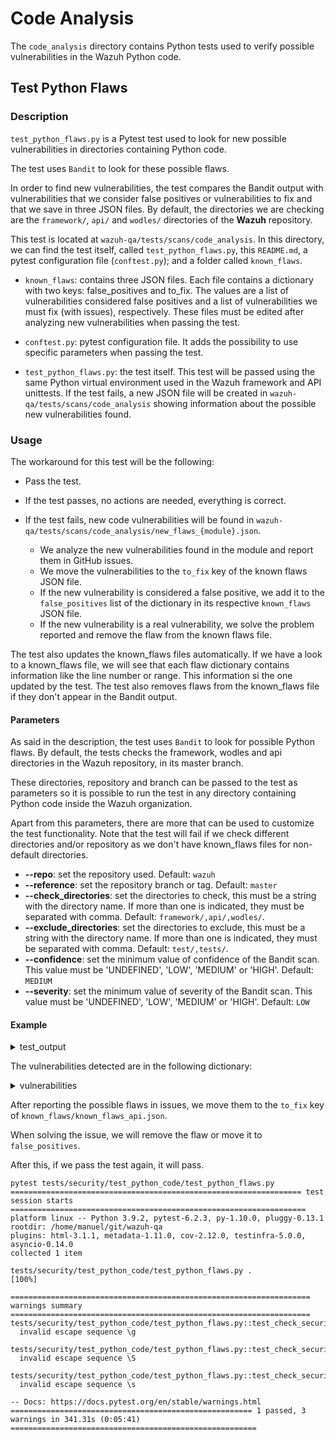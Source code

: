 
# Code Analysis

The `code_analysis` directory contains Python tests used to verify possible vulnerabilities in the Wazuh Python code.

## Test Python Flaws

### Description

`test_python_flaws.py` is a Pytest test used to look for new possible vulnerabilities in directories containing Python code.

The test uses `Bandit` to look for these possible flaws.

In order to find new vulnerabilities, the test compares the Bandit output with vulnerabilities that we consider false positives or vulnerabilities to fix and that we save in three JSON files. By default, the directories we are checking are the `framework/`, `api/` and `wodles/` directories of the **Wazuh** repository.

This test is located at `wazuh-qa/tests/scans/code_analysis`.
In this directory, we can find the test itself, called `test_python_flaws.py`, this `README.md`, a pytest configuration file (`conftest.py`); and a folder called `known_flaws`.

- `known_flaws`: contains three JSON files. Each file contains a dictionary with two keys: false_positives and to_fix. The values are a list of vulnerabilities considered false positives and a list of vulnerabilities we must fix (with issues), respectively.
These files must be edited after analyzing new vulnerabilities when passing the test.

- `conftest.py`: pytest configuration file. It adds the possibility to use specific parameters when passing the test.

- `test_python_flaws.py`: the test itself. This test will be passed using the same Python virtual environment used in the Wazuh framework and API unittests.
If the test fails, a new JSON file will be created in `wazuh-qa/tests/scans/code_analysis` showing information about the possible new vulnerabilities found.

### Usage

The workaround for this test will be the following:

- Pass the test.

- If the test passes, no actions are needed, everything is correct.

- If the test fails, new code vulnerabilities will be found in `wazuh-qa/tests/scans/code_analysis/new_flaws_{module}.json`.
  - We analyze the new vulnerabilities found in the module and report them in GitHub issues.
  - We move the vulnerabilities to the `to_fix` key of the known flaws JSON file.
  - If the new vulnerability is considered a false positive, we add it to the `false_positives` list of the dictionary in its respective `known_flaws` JSON file.
  - If the new vulnerability is a real vulnerability, we solve the problem reported and remove the flaw from the known flaws file.

The test also updates the known_flaws files automatically. If we have a look to a known_flaws file, we will see that each flaw dictionary contains information like the line number or range. This information si the one updated by the test. The test also removes flaws from the known_flaws file if they don't appear in the Bandit output.

#### Parameters

As said in the description, the test uses `Bandit` to look for possible Python flaws. By default, the tests checks the framework, wodles and api directories in the Wazuh repository, in its master branch.

These directories, repository and branch can be passed to the test as parameters so it is possible to run the test in any directory containing Python code inside the Wazuh organization.

Apart from this parameters, there are more that can be used to customize the test functionality. Note that the test will fail if we check different directories and/or repository as we don't have known_flaws files for non-default directories.

- **--repo**: set the repository used. Default: `wazuh`
- **--reference**: set the repository branch or tag. Default: `master`
- **--check_directories**: set the directories to check, this must be a string with the directory name.
If more than one is indicated, they must be separated with comma. Default: `framework/,api/,wodles/`.
- **--exclude_directories**: set the directories to exclude, this must be a string with the directory name.
If more than one is indicated, they must be separated with comma. Default: `test/,tests/`.
- **--confidence**: set the minimum value of confidence of the Bandit scan.
This value must be 'UNDEFINED', 'LOW', 'MEDIUM' or 'HIGH'. Default: `MEDIUM`
- **--severity**: set the minimum value of severity of the Bandit scan.
This value must be 'UNDEFINED', 'LOW', 'MEDIUM' or 'HIGH'. Default: `LOW`


#### Example

<details>

<summary>test_output</summary>

```
pytest tests/scans/code_analysis/test_python_flaws.py
============================= test session starts ==============================
platform linux -- Python 3.9.2, pytest-6.2.3, py-1.10.0, pluggy-0.13.1
rootdir: /home/manuel/git/wazuh-qa
plugins: html-3.1.1, metadata-1.11.0, cov-2.12.0, testinfra-5.0.0, asyncio-0.14.0
collected 1 item

tests/scans/code_analysis/test_python_flaws.py F                         [100%]

=================================== FAILURES ===================================
__________________________ test_check_security_flaws ___________________________

clone_wazuh_repository = '/tmp/tmpk9uc0l2g'
get_test_parameters = {'directories_to_check': ['framework/', 'api/', 'wodles/'], 'directories_to_exclude': 'tests/,test/', 'min_confidence_level': 'MEDIUM', 'min_severity_level': 'LOW', ...}

    def test_check_security_flaws(clone_wazuh_repository, get_test_parameters):
        """Test whether the directory to check has python files with possible vulnerabilities or not.

        The test passes if there are no new vulnerabilities. The test fails in other case and generates a report.

        In case there is at least one vulnerability, a json file will be generated with the report. If we consider this
        result or results are false positives, we will move the json object containing each specific result to the
        `known_flaws/known_flaws_{framework|api|wodles}.json` file.

        Args:
            clone_wazuh_repository (fixture): Pytest fixture returning the path of the temporary directory path the
                repository cloned. This directory is removed at the end of the pytest session.
            get_test_parameters (fixture): Pytest fixture returning the a dictionary with all the test parameters.
                These parameters are the directories to check, directories to exclude, the minimum confidence level, the
                minimum severity level and the repository name.
        """
        # Wazuh is cloned from GitHub using the clone_wazuh_repository fixture
        assert clone_wazuh_repository, "Error while cloning the Wazuh repository from GitHub, " \
                                       "please check the Wazuh branch set in the parameter."
        # Change to the cloned Wazuh repository directory
        os.chdir(clone_wazuh_repository)

        directories_to_check = get_test_parameters['directories_to_check']
        bandit_output_list = \
            run_bandit_multiple_directories(directories_to_check,
                                            get_test_parameters['directories_to_exclude'],
                                            get_test_parameters['min_severity_level'],
                                            get_test_parameters['min_confidence_level'])

        flaws_already_found = {}
        for bandit_output, directory in zip(bandit_output_list, directories_to_check):
            assert not bandit_output['errors'], \
                f"\nBandit returned errors when trying to get possible vulnerabilities in the directory " \
                f"{directory}:\n{bandit_output['errors']}"

            bandit_result = bandit_output['results']

            known_flaws = update_known_flaws_in_file(known_flaws_directory=KNOWN_FLAWS_DIRECTORY,
                                                     directory=directory,
                                                     is_default_check_dir=
                                                     directory.replace('/', '') in
                                                     DEFAULT_DIRECTORIES_TO_CHECK.replace('/', '').split(','),
                                                     bandit_results=bandit_result)

            flaws_already_found = get_new_flaws(bandit_results=bandit_result,
                                                known_flaws=known_flaws,
                                                directory=directory,
                                                flaws_already_found=flaws_already_found,
                                                new_flaws_output_dir=TEST_PYTHON_CODE_PATH)

>       assert not any(
            flaws_already_found.get(directory, None) for directory in directories_to_check), \
            f"\nThe following possible vulnerabilities were found: {json.dumps(flaws_already_found, indent=4, sort_keys=True)}"
E       AssertionError:
E         The following possible vulnerabilities were found: {
E             "wodles/": "Vulnerabilities found in files: wodles/utils.py, check them in /home/manuel/git/wazuh-qa/tests/scans/code_analysis/new_flaws_wodles.json"
E         }
E       assert not True
E        +  where True = any(<generator object test_check_security_flaws.<locals>.<genexpr> at 0x7fecf3a6ca50>)

/home/manuel/git/wazuh-qa/tests/scans/code_analysis/test_python_flaws.py:64: AssertionError
=============================== warnings summary ===============================
tests/scans/code_analysis/test_python_flaws.py::test_check_security_flaws
  invalid escape sequence \g

tests/scans/code_analysis/test_python_flaws.py::test_check_security_flaws
  invalid escape sequence \S

tests/scans/code_analysis/test_python_flaws.py::test_check_security_flaws
  invalid escape sequence \s

-- Docs: https://docs.pytest.org/en/stable/warnings.html
=========================== short test summary info ============================
FAILED tests/scans/code_analysis/test_python_flaws.py::test_check_security_flaws
======================== 1 failed, 3 warnings in 28.98s ========================
```

</details>


The vulnerabilities detected are in the following dictionary:

<details>

<summary>vulnerabilities</summary>

```
{
    "new_flaws": [
        {
            "code": " import os\n import subprocess\n from functools import lru_cache\n",
            "filename": "wodles/utils.py",
            "issue_confidence": "HIGH",
            "issue_severity": "LOW",
            "issue_text": "Consider possible security implications associated with subprocess module.",
            "line_number": 6,
            "line_range": [
                6
            ],
            "more_info": "https://bandit.readthedocs.io/en/latest/blacklists/blacklist_imports.html#b404-import-subprocess",
            "test_id": "B404",
            "test_name": "blacklist"
        },
        {
            "code": "     try:\n         proc = subprocess.Popen([wazuh_control, option], stdout=subprocess.PIPE)\n         (stdout, stderr) = proc.communicate()\n",
            "filename": "wodles/utils.py",
            "issue_confidence": "HIGH",
            "issue_severity": "LOW",
            "issue_text": "subprocess call - check for execution of untrusted input.",
            "line_number": 44,
            "line_range": [
                44
            ],
            "more_info": "https://bandit.readthedocs.io/en/latest/plugins/b603_subprocess_without_shell_equals_true.html",
            "test_id": "B603",
            "test_name": "subprocess_without_shell_equals_true"
        },
        {
            "code": "         return stdout.decode()\n     except Exception:\n         pass\n \n",
            "filename": "wodles/utils.py",
            "issue_confidence": "HIGH",
            "issue_severity": "LOW",
            "issue_text": "Try, Except, Pass detected.",
            "line_number": 47,
            "line_range": [
                47,
                48
            ],
            "more_info": "https://bandit.readthedocs.io/en/latest/plugins/b110_try_except_pass.html",
            "test_id": "B110",
            "test_name": "try_except_pass"
        }
    ]
}
```

</details>

After reporting the possible flaws in issues, we move them to the `to_fix` key of `known_flaws/known_flaws_api.json`.

When solving the issue, we will remove the flaw or move it to `false_positives`.

After this, if we pass the test again, it will pass.

```
pytest tests/security/test_python_code/test_python_flaws.py
================================================================= test session starts ==================================================================
platform linux -- Python 3.9.2, pytest-6.2.3, py-1.10.0, pluggy-0.13.1
rootdir: /home/manuel/git/wazuh-qa
plugins: html-3.1.1, metadata-1.11.0, cov-2.12.0, testinfra-5.0.0, asyncio-0.14.0
collected 1 item

tests/security/test_python_code/test_python_flaws.py .                                                                                           [100%]

=================================================================== warnings summary ===================================================================
tests/security/test_python_code/test_python_flaws.py::test_check_security_flaws
  invalid escape sequence \g

tests/security/test_python_code/test_python_flaws.py::test_check_security_flaws
  invalid escape sequence \S

tests/security/test_python_code/test_python_flaws.py::test_check_security_flaws
  invalid escape sequence \s

-- Docs: https://docs.pytest.org/en/stable/warnings.html
====================================================== 1 passed, 3 warnings in 341.31s (0:05:41) =======================================================
```
